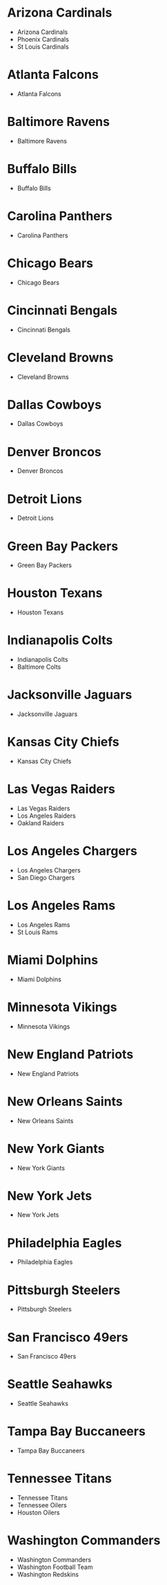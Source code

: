 # Arizona Cardinals

- Arizona Cardinals
- Phoenix Cardinals
- St Louis Cardinals

# Atlanta Falcons

- Atlanta Falcons

# Baltimore Ravens

- Baltimore Ravens

# Buffalo Bills

- Buffalo Bills

# Carolina Panthers

- Carolina Panthers

# Chicago Bears

- Chicago Bears

# Cincinnati Bengals

- Cincinnati Bengals

# Cleveland Browns

- Cleveland Browns

# Dallas Cowboys

- Dallas Cowboys

# Denver Broncos

- Denver Broncos

# Detroit Lions

- Detroit Lions

# Green Bay Packers

- Green Bay Packers

# Houston Texans

- Houston Texans

# Indianapolis Colts

- Indianapolis Colts
- Baltimore Colts

# Jacksonville Jaguars

- Jacksonville Jaguars

# Kansas City Chiefs

- Kansas City Chiefs

# Las Vegas Raiders

- Las Vegas Raiders
- Los Angeles Raiders
- Oakland Raiders

# Los Angeles Chargers

- Los Angeles Chargers
- San Diego Chargers

# Los Angeles Rams

- Los Angeles Rams
- St Louis Rams

# Miami Dolphins

- Miami Dolphins

# Minnesota Vikings

- Minnesota Vikings

# New England Patriots

- New England Patriots

# New Orleans Saints

- New Orleans Saints

# New York Giants

- New York Giants

# New York Jets

- New York Jets

# Philadelphia Eagles

- Philadelphia Eagles

# Pittsburgh Steelers

- Pittsburgh Steelers

# San Francisco 49ers

- San Francisco 49ers

# Seattle Seahawks

- Seattle Seahawks

# Tampa Bay Buccaneers

- Tampa Bay Buccaneers

# Tennessee Titans

- Tennessee Titans
- Tennessee Oilers
- Houston Oilers

# Washington Commanders

- Washington Commanders
- Washington Football Team
- Washington Redskins
